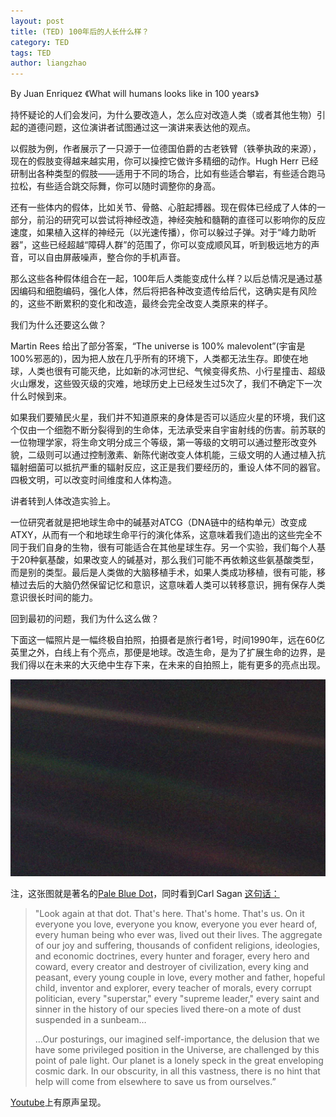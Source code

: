 ```yaml
---
layout: post
title: (TED) 100年后的人长什么样？
category: TED
tags: TED
author: liangzhao
---
```

By Juan Enriquez 《What will humans looks like in 100 years》

持怀疑论的人们会发问，为什么要改造人，怎么应对改造人类（或者其他生物）引起的道德问题，这位演讲者试图通过这一演讲来表达他的观点。

以假肢为例，作者展示了一只源于一位德国伯爵的古老铁臂（铁拳执政的来源），现在的假肢变得越来越实用，你可以操控它做许多精细的动作。Hugh Herr 已经研制出各种类型的假肢——适用于不同的场合，比如有些适合攀岩，有些适合跑马拉松，有些适合跳交际舞，你可以随时调整你的身高。

还有一些体内的假体，比如关节、骨骼、心脏起搏器。现在假体已经成了人体的一部分，前沿的研究可以尝试将神经改造，神经突触和髓鞘的直径可以影响你的反应速度，如果植入这样的神经元（以光速传播），你可以躲过子弹。对于“峰力助听器”，这些已经超越“障碍人群”的范围了，你可以变成顺风耳，听到极远地方的声音，可以自由屏蔽噪声，整合你的手机声音。

那么这些各种假体组合在一起，100年后人类能变成什么样？以后总情况是通过基因编码和细胞编码，强化人体，然后将把各种改变遗传给后代，这确实是有风险的，这些不断累积的变化和改造，最终会完全改变人类原来的样子。

我们为什么还要这么做？

Martin Rees 给出了部分答案，“The universe is 100% malevolent”(宇宙是100%邪恶的)，因为把人放在几乎所有的环境下，人类都无法生存。即使在地球，人类也很有可能灭绝，比如新的冰河世纪、气候变得炙热、小行星撞击、超级火山爆发，这些毁灭级的灾难，地球历史上已经发生过5次了，我们不确定下一次什么时候到来。

如果我们要殖民火星，我们并不知道原来的身体是否可以适应火星的环境，我们这个仅由一个细胞不断分裂得到的生命体，无法承受来自宇宙射线的伤害。前苏联的一位物理学家，将生命文明分成三个等级，第一等级的文明可以通过整形改变外貌，二级则可以通过控制激素、新陈代谢改变人体机能，三级文明的人通过植入抗辐射细菌可以抵抗严重的辐射反应，这正是我们要经历的，重设人体不同的器官。四极文明，可以改变时间维度和人体构造。

讲者转到人体改造实验上。

一位研究者就是把地球生命中的碱基对ATCG（DNA链中的结构单元）改变成ATXY，从而有一个和地球生命平行的演化体系，这意味着我们造出的这些完全不同于我们自身的生物，很有可能适合在其他星球生存。另一个实验，我们每个人基于20种氨基酸，如果改变人的碱基对，那么我们可能不再依赖这些氨基酸类型，而是别的类型。最后是人类做的大脑移植手术，如果人类成功移植，很有可能，移植过去后的大脑仍然保留记忆和意识，这意味着人类可以转移意识，拥有保存人类意识很长时间的能力。

回到最初的问题，我们为什么这么做？

下面这一幅照片是一幅终极自拍照，拍摄者是旅行者1号，时间1990年，远在60亿英里之外，白线上有个亮点，那便是地球。改造生命，是为了扩展生命的边界，是我们得以在未来的大灭绝中生存下来，在未来的自拍照上，能有更多的亮点出现。

![Pale Blue dot](..\images\pale_blue_dot.jpg)

注，这张图就是著名的[Pale Blue Dot](https://en.wikipedia.org/wiki/Pale_Blue_Dot)，同时看到Carl Sagan [这句话：](http://www.southfloridamuseum.org/ThePlanetarium/StelliferousStarBlog/tabid/194/post/july-2013/Default.aspx)

> "Look again at that dot. That's here. That's home. That's us. On it everyone you love, everyone you know, everyone you ever heard of, every human being who ever was, lived out their lives. The aggregate of our joy and suffering, thousands of confident religions, ideologies, and economic doctrines, every hunter and forager, every hero and coward, every creator and destroyer of civilization, every king and peasant, every young couple in love, every mother and father, hopeful child, inventor and explorer, every teacher of morals, every corrupt politician, every "superstar," every "supreme leader," every saint and sinner in the history of our species lived there-on a mote of dust suspended in a sunbeam…
>
> …Our posturings, our imagined self-importance, the delusion that we have some privileged position in the Universe, are challenged by this point of pale light. Our planet is a lonely speck in the great enveloping cosmic dark. In our obscurity, in all this vastness, there is no hint that help will come from elsewhere to save us from ourselves.”

[Youtube](https://www.youtube.com/watch?v=n5khU_6o7lc)上有原声呈现。

